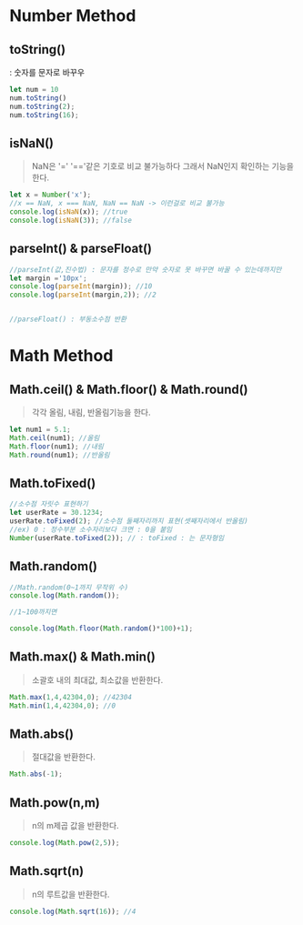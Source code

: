 # Number Method

## toString()
: 숫자를 문자로 바꾸우
```javascript
let num = 10
num.toString()
num.toString(2);
num.toString(16);
```

## isNaN()
> NaN은 '=' '=='같은 기호로 비교 불가능하다
> 그래서 NaN인지 확인하는 기능을 한다.

```javascript
let x = Number('x');
//x == NaN, x === NaN, NaN == NaN -> 이런걸로 비교 불가능
console.log(isNaN(x)); //true
console.log(isNaN(3)); //false
```

## parseInt() & parseFloat()
```javascript
//parseInt(값,진수법) : 문자를 정수로 만약 숫자로 못 바꾸면 바꿀 수 있는데까지만
let margin ='10px';
console.log(parseInt(margin)); //10
console.log(parseInt(margin,2)); //2


//parseFloat() : 부동소수점 반환
```


# Math Method

## Math.ceil() & Math.floor() & Math.round()
> 각각 올림, 내림, 반올림기능을 한다.
```javascript
let num1 = 5.1;
Math.ceil(num1); //올림
Math.floor(num1); //내림
Math.round(num1); //반올림
```

## Math.toFixed()

```javascript
//소수점 자릿수 표현하기
let userRate = 30.1234;
userRate.toFixed(2); //소수점 둘째자리까지 표현(셋째자리에서 반올림)
//ex) 0 : 정수부분 소수자리보다 크면 : 0을 붙임
Number(userRate.toFixed(2)); // : toFixed : 는 문자형임
```

## Math.random()



```javascript
//Math.random(0~1까지 무작위 수)
console.log(Math.random());

//1~100까지면

console.log(Math.floor(Math.random()*100)+1);
```



## Math.max() & Math.min()
> 소괄호 내의 최대값, 최소값을 반환한다.

```javascript
Math.max(1,4,42304,0); //42304
Math.min(1,4,42304,0); //0
```

## Math.abs()
> 절대값을 반환한다.

```javascript
Math.abs(-1);
```

## Math.pow(n,m)
> n의 m제곱 값을 반환한다.
> 
```javascript
console.log(Math.pow(2,5));
```


## Math.sqrt(n)
> n의 루트값을 반환한다.
```javascript
console.log(Math.sqrt(16)); //4
```






